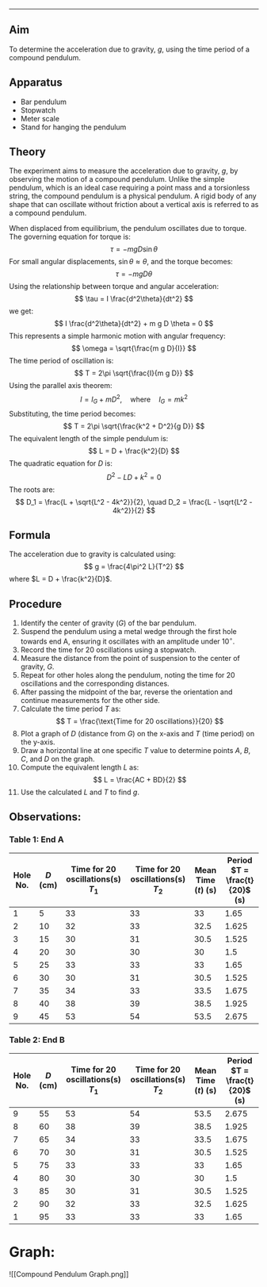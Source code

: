___
## Aim
To determine the acceleration due to gravity, $g$, using the time period of a compound pendulum.

## Apparatus
- Bar pendulum
- Stopwatch
- Meter scale
- Stand for hanging the pendulum

## Theory
The experiment aims to measure the acceleration due to gravity, $g$, by observing the motion of a compound pendulum. Unlike the simple pendulum, which is an ideal case requiring a point mass and a torsionless string, the compound pendulum is a physical pendulum. A rigid body of any shape that can oscillate without friction about a vertical axis is referred to as a compound pendulum.

When displaced from equilibrium, the pendulum oscillates due to torque. The governing equation for torque is:
$$
\tau = -m g D \sin \theta
$$
For small angular displacements, $\sin \theta \approx \theta$, and the torque becomes:
$$
\tau = -m g D \theta
$$
Using the relationship between torque and angular acceleration:
$$
\tau = I \frac{d^2\theta}{dt^2}
$$
we get:
$$
I \frac{d^2\theta}{dt^2} + m g D \theta = 0
$$
This represents a simple harmonic motion with angular frequency:
$$
\omega = \sqrt{\frac{m g D}{I}}
$$
The time period of oscillation is:
$$
T = 2\pi \sqrt{\frac{I}{m g D}}
$$
Using the parallel axis theorem:
$$
I = I_G + m D^2, \quad \text{where} \quad I_G = m k^2
$$
Substituting, the time period becomes:
$$
T = 2\pi \sqrt{\frac{k^2 + D^2}{g D}}
$$
The equivalent length of the simple pendulum is:
$$
L = D + \frac{k^2}{D}
$$
The quadratic equation for $D$ is:
$$
D^2 - L D + k^2 = 0
$$
The roots are:
$$
D_1 = \frac{L + \sqrt{L^2 - 4k^2}}{2}, \quad D_2 = \frac{L - \sqrt{L^2 - 4k^2}}{2}
$$

## Formula
The acceleration due to gravity is calculated using:
$$
g = \frac{4\pi^2 L}{T^2}
$$
where $L = D + \frac{k^2}{D}$.

## Procedure
1. Identify the center of gravity ($G$) of the bar pendulum.
2. Suspend the pendulum using a metal wedge through the first hole towards end A, ensuring it oscillates with an amplitude under $10^\circ$.
3. Record the time for 20 oscillations using a stopwatch.
4. Measure the distance from the point of suspension to the center of gravity, $G$.
5. Repeat for other holes along the pendulum, noting the time for 20 oscillations and the corresponding distances.
6. After passing the midpoint of the bar, reverse the orientation and continue measurements for the other side.
7. Calculate the time period $T$ as:
   $$
   T = \frac{\text{Time for 20 oscillations}}{20}
   $$
8. Plot a graph of $D$ (distance from $G$) on the x-axis and $T$ (time period) on the y-axis.
9. Draw a horizontal line at one specific $T$ value to determine points $A$, $B$, $C$, and $D$ on the graph.
10. Compute the equivalent length $L$ as:
    $$
    L = \frac{AC + BD}{2}
    $$
11. Use the calculated $L$ and $T$ to find $g$.

## Observations:
### Table 1: End A
| Hole No. | $D$ (cm) | Time for 20 oscillations(s) $T_1$ | Time for 20 oscillations(s) $T_2$ | Mean Time ($t$) (s) | Period $T = \frac{t}{20}$ (s) |
| -------- | -------- | --------------------------------- | --------------------------------- | ------------------- | ----------------------------- |
| 1        | 5        | 33                                | 33                                | 33                  | 1.65                          |
| 2        | 10       | 32                                | 33                                | 32.5                | 1.625                         |
| 3        | 15       | 30                                | 31                                | 30.5                | 1.525                         |
| 4        | 20       | 30                                | 30                                | 30                  | 1.5                           |
| 5        | 25       | 33                                | 33                                | 33                  | 1.65                          |
| 6        | 30       | 30                                | 31                                | 30.5                | 1.525                         |
| 7        | 35       | 34                                | 33                                | 33.5                | 1.675                         |
| 8        | 40       | 38                                | 39                                | 38.5                | 1.925                         |
| 9        | 45       | 53                                | 54                                | 53.5                | 2.675                         |


### Table 2: End B
| Hole No. | $D$ (cm) | Time for 20 oscillations(s) $T_1$ | Time for 20 oscillations(s) $T_2$ | Mean Time ($t$) (s) | Period $T = \frac{t}{20}$ (s) |
| -------- | -------- | --------------------------------- | --------------------------------- | ------------------- | ----------------------------- |
| 9        | 55       | 53                                | 54                                | 53.5                | 2.675                         |
| 8        | 60       | 38                                | 39                                | 38.5                | 1.925                         |
| 7        | 65       | 34                                | 33                                | 33.5                | 1.675                         |
| 6        | 70       | 30                                | 31                                | 30.5                | 1.525                         |
| 5        | 75       | 33                                | 33                                | 33                  | 1.65                          |
| 4        | 80       | 30                                | 30                                | 30                  | 1.5                           |
| 3        | 85       | 30                                | 31                                | 30.5                | 1.525                         |
| 2        | 90       | 32                                | 33                                | 32.5                | 1.625                         |
| 1        | 95       | 33                                | 33                                | 33                  | 1.65                          |

# Graph:
![[Compound Pendulum Graph.png]]
